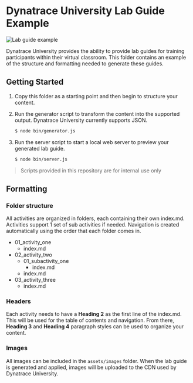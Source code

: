 # Dynatrace University Lab Guide Example

![Lab guide example](assets/images/dtu_lab_guide_example.png)

Dynatrace University provides the ability to provide lab guides for training participants within their virtual classroom. This folder contains an example of the structure and formatting needed to generate these guides.

## Getting Started

1. Copy this folder as a starting point and then begin to structure your content.
1. Run the generator script to transform the content into the supported output. Dynatrace University currently supports JSON.

   ```bash
   $ node bin/generator.js
   ```

1. Run the server script to start a local web server to preview your generated lab guide.

   ```bash
   $ node bin/server.js
   ```

> Scripts provided in this repository are for internal use only

## Formatting

### Folder structure

All activities are organized in folders, each containing their own index.md. Activities support 1 set of sub activities if needed. Navigation is created automatically using the order that each folder comes in.

- 01_activity_one
  - index.md
- 02_activity_two
  - 01_subactivity_one
    - index.md
  - index.md
- 03_activity_three
  - index.md

### Headers

Each activity needs to have a **Heading 2** as the first line of the index.md. This will be used for the table of contents and navigation. From there, **Heading 3** and **Heading 4** paragraph styles can be used to organize your content.

### Images

All images can be included in the `assets/images` folder. When the lab guide is generated and applied, images will be uploaded to the CDN used by Dynatrace University.
